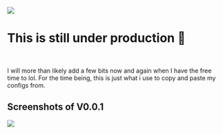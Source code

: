 <img src="https://capsule-render.vercel.app/api?type=rounded&height=300&color=a2a2a2&text=Personal%20Portfolio&fontColor=ffffff"></img>

<h1>This is still under production 🚧</h1>
<br>
 <p>I will more than likely add a few bits now and again when I have the free time to lol.
For the time being, this is just what i use to copy and paste my configs from. </p>

 <h2>Screenshots of V0.0.1</h2>
<v0.0.1>
<img src="https://github-production-user-asset-6210df.s3.amazonaws.com/78417457/368317629-d890cd32-3cee-4b46-8e2f-dc0b2064d073.png?X-Amz-Algorithm=AWS4-HMAC-SHA256&X-Amz-Credential=AKIAVCODYLSA53PQK4ZA%2F20240917%2Fus-east-1%2Fs3%2Faws4_request&X-Amz-Date=20240917T195158Z&X-Amz-Expires=300&X-Amz-Signature=25fd32869c4aa2fa818ab8652724ec85a2ba06545c7a5f0c7bb7c1e13e91ba45&X-Amz-SignedHeaders=host&actor_id=78417457&key_id=0&repo_id=848197338"></img>
</v0.0.1>
